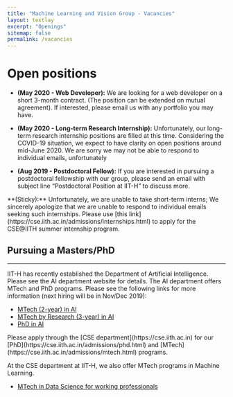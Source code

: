 ```yaml
---
title: "Machine Learning and Vision Group - Vacancies"
layout: textlay
excerpt: "Openings"
sitemap: false
permalink: /vacancies
---
```

<h1 class='page-header'>
Open positions
</h1>

* **(May 2020 - Web Developer):** We are looking for a web developer on a short 3-month contract. (The position can be extended on mutual agreement). If interested, please email us with any portfolio you may have.

* **(May 2020 - Long-term Research Internship):** Unfortunately, our long-term research internship positions are filled at this time. Considering the COVID-19 situation, we expect to have clarity on open positions around mid-June 2020. We are sorry we may not be able to respond to individual emails, unfortunately

* **(Aug 2019 - Postdoctoral Fellow):** If you are interested in pursuing a postdoctoral fellowship with our group, please send an email with subject line “Postdoctoral Position at IIT-H” to discuss more.

<div class="well">
**(Sticky):** Unfortunately, we are unable to take short-term interns; We sincerely apologize that we are unable to respond to individual emails seeking such internships. Please use [this link](https://cse.iith.ac.in/admissions/internships.html) to apply for the CSE@IITH summer internship program.
</div>

## Pursuing a Masters/PhD
---
<div class="well">
IIT-H has recently established the Department of Artificial Intelligence. Please see the AI department website for details. The AI department offers MTech and PhD programs. Please see the following links for more information (next hiring will be in Nov/Dec 2019):

* [MTech (2-year) in AI](https://ai.iith.ac.in/mtech_ta.html)
* [MTech by Research (3-year) in AI](https://ai.iith.ac.in/mtech_ra_aug.html)
* [PhD in AI](https://ai.iith.ac.in/PhD_AI_Admission_Brochure_2019.pdf)
</div>

<div class="well">
Please apply through the [CSE department](https://cse.iith.ac.in) for our [PhD](https://cse.iith.ac.in/admissions/phd.html) and [MTech](https://cse.iith.ac.in/admissions/mtech.html) programs. 

At the CSE department at IIT-H, we also offer MTech programs in Machine Learning.

* [MTech in Data Science for working professionals](https://cse.iith.ac.in/?q=MDS)
</div>